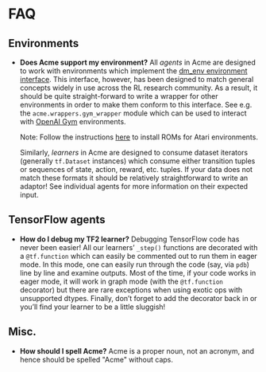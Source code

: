 # FAQ

## Environments

-   **Does Acme support my environment?** All _agents_ in Acme are designed to
    work with environments which implement the
    [dm_env environment interface][dm_env]. This interface, however, has been
    designed to match general concepts widely in use across the RL research
    community. As a result, it should be quite straight-forward to write a
    wrapper for other environments in order to make them conform to this
    interface. See e.g. the `acme.wrappers.gym_wrapper` module which can be used
    to interact with [OpenAI Gym][gym] environments.

    Note: Follow the instructions [here][atari] to install ROMs for Atari
    environments.

    Similarly, _learners_ in Acme are designed to consume dataset iterators
    (generally `tf.Dataset` instances) which consume either transition tuples or
    sequences of state, action, reward, etc. tuples. If your data does not match
    these formats it should be relatively straightforward to write an adaptor!
    See individual agents for more information on their expected input.

[dm_env]: https://github.com/deepmind/dm_env
[gym]: https://gym.openai.com/
[atari]: https://github.com/openai/atari-py#roms

## TensorFlow agents

-   **How do I debug my TF2 learner?** Debugging TensorFlow code has never been
    easier! All our learners’ `_step()` functions are decorated with a
    `@tf.function` which can easily be commented out to run them in eager mode.
    In this mode, one can easily run through the code (say, via `pdb`) line by
    line and examine outputs. Most of the time, if your code works in eager
    mode, it will work in graph mode (with the `@tf.function` decorator) but
    there are rare exceptions when using exotic ops with unsupported dtypes.
    Finally, don’t forget to add the decorator back in or you’ll find your
    learner to be a little sluggish!

## Misc.

-   **How should I spell Acme?** Acme is a proper noun, not an acronym, and
    hence should be spelled "Acme" without caps.
